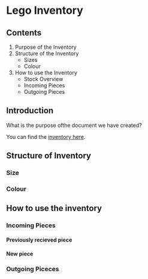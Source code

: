 # Lego Inventory

## Contents
1. Purpose of the Inventory
2. Structure of the Inventory
    + Sizes
    + Colour
3. How to use the Inventory
    + Stock Overview
    + Incoming Pieces
    + Outgoing Pieces

## Introduction
What is the purpose ofthe document we have created?

You can find the [inventory here](https://docs.google.com/spreadsheets/d/1e5OsPttHjQvtAFLUt-rMEAGYMcvyG97LAem_8MwMLfk/edit?gid=450027551#gid=450027551).

## Structure of Inventory

### Size

### Colour


## How to use the inventory

### Incoming Pieces 

#### Previously recieved piece

#### New piece

### Outgoing Piceces